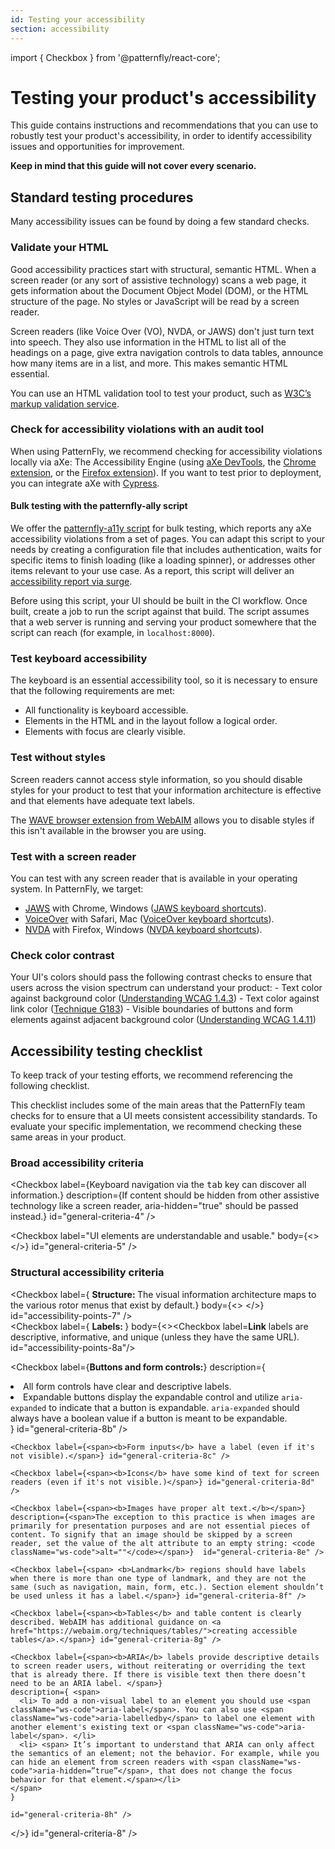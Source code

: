```yaml
---
id: Testing your accessibility
section: accessibility
---
```

import { Checkbox } from '@patternfly/react-core';

# Testing your product's accessibility 

This guide contains instructions and recommendations that you can use to robustly test your product's accessibility, in order to identify accessibility issues and opportunities for improvement.  

**Keep in mind that this guide will not cover every scenario.**

## Standard testing procedures 

Many accessibility issues can be found by doing a few standard checks. 

### Validate your HTML

Good accessibility practices start with structural, semantic HTML. When a screen reader (or any sort of assistive technology) scans a web page, it gets information about the Document Object Model (DOM), or the HTML structure of the page. No styles or JavaScript will be read by a screen reader. 

Screen readers (like Voice Over (VO), NVDA, or JAWS) don't just turn text into speech. They also use information in the HTML to list all of the headings on a page, give extra navigation controls to data tables, announce how many items are in a list, and more. This makes semantic HTML essential. 

You can use an HTML validation tool to test your product, such as [W3C’s markup validation service](https://validator.w3.org/). 

### Check for accessibility violations with an audit tool

When using PatternFly, we recommend checking for accessibility violations locally via aXe: The Accessibility Engine (using [aXe DevTools](https://www.deque.com/axe/devtools/), the [Chrome extension](https://chrome.google.com/webstore/detail/axe-devtools-web-accessib/lhdoppojpmngadmnindnejefpokejbdd), or the [Firefox extension](https://addons.mozilla.org/en-US/firefox/addon/axe-devtools/)). If you want to test prior to deployment, you can integrate aXe with [Cypress](https://www.cypress.io/).
 
#### Bulk testing with the patternfly-ally script

We offer the [patternfly-a11y script](https://github.com/patternfly/patternfly-a11y) for bulk testing, which reports any aXe accessibility violations from a set of pages. You can adapt this script to your needs by creating a configuration file that includes authentication, waits for specific items to finish loading (like a loading spinner), or addresses other items relevant to your use case. As a report, this script will deliver an [accessibility report via surge](http://a11y-os.surge.sh/). 

Before using this script, your UI should be built in the CI workflow. Once built, create a job to run the script against that build. The script assumes that a web server is running and serving your product somewhere that the script can reach (for example, in `localhost:8000`). 

### Test keyboard accessibility

The keyboard is an essential accessibility tool, so it is necessary to ensure that the following requirements are met: 

- All functionality is keyboard accessible.
- Elements in the HTML and in the layout follow a logical order.
- Elements with focus are clearly visible.

### Test without styles

Screen readers cannot access style information, so you should disable styles for your product to test that your information architecture is effective and that elements have adequate text labels.

The [WAVE browser extension from WebAIM](/wave.webaim.org/extension/) allows you to disable styles if this isn't available in the browser you are using.

### Test with a screen reader 

You can test with any screen reader that is available in your operating system. In PatternFly, we target:
  - [JAWS](https://www.freedomscientific.com/products/software/jaws/) with Chrome, Windows ([JAWS keyboard shortcuts](//dequeuniversity.com/screenreaders/jaws-keyboard-shortcuts)).
  - [VoiceOver](https://support.apple.com/guide/voiceover/welcome/mac) with Safari, Mac ([VoiceOver keyboard shortcuts](//dequeuniversity.com/screenreaders/voiceover-keyboard-shortcuts)).
  - [NVDA](https://www.nvaccess.org/download/) with Firefox, Windows ([NVDA keyboard shortcuts](//dequeuniversity.com/screenreaders/nvda-keyboard-shortcuts)).

### Check color contrast

Your UI's colors should pass the following contrast checks to ensure that users across the vision spectrum can understand your product:
    - Text color against background color ([Understanding WCAG 1.4.3](//www.w3.org/WAI/WCAG21/Understanding/contrast-minimum.html))
    - Text color against link color ([Technique G183](//www.w3.org/TR/WCAG20-TECHS/G183.html))
    - Visible boundaries of buttons and form elements against adjacent background color ([Understanding WCAG 1.4.11](//www.w3.org/WAI/WCAG21/Understanding/non-text-contrast.html))

## Accessibility testing checklist

To keep track of your testing efforts, we recommend referencing the following checklist.

This checklist includes some of the main areas that the PatternFly team checks for to ensure that a UI meets consistent accessibility standards. To evaluate your specific implementation, we recommend checking these same areas in your product. 

### Broad accessibility criteria

<Checkbox label="Rotor navigation can discover all information." id="general-criteria-1" /> 

<Checkbox label="Shortcut navigation can discover all information."  description="For example, a keyboard shortcut that navigates between all headings on a page should discover all intended headings." id="general-criteria-2" />

<Checkbox label="Cursor navigation can discover all applicable information." description="Some assistive technologies will have their own means of navigation and focus management. For example, VoiceOver uses a 'VO' key plus right or left arrow keys to navigate a page. This may be different from conventional keyboard navigation." id="general-criteria-3" />

<Checkbox label={<span>Keyboard navigation via the <kbd>tab</kbd> key can discover all information.</span>} description={<span>If content should be hidden from other assistive technology like a screen reader, <span className="ws-code">aria-hidden="true"</span> should be passed instead.</span>} id="general-criteria-4" />

<Checkbox label="UI elements are understandable and usable." body={<><Checkbox label="When you navigate to an element by keyboard or other assistive technology, you can easily understand and use the item." id="general-criteria-5a" /> <Checkbox label="The flow of information makes sense when navigating." description="Assistive technology (like screen readers) navigate the page in DOM order. If you use CSS to visually reposition elements, they may be announced in a nonsensical sequence. If you need something to appear earlier in the page, try to physically move it earlier in the DOM instead.
" id="general-criteria-5b" /></>} id="general-criteria-5" /> <br/>

### Structural accessibility criteria

<Checkbox label={<span> <b> Structure: </b> The visual information architecture maps to the various rotor menus that exist by default.</span>} body={<><Checkbox label="Rotor has descriptive and concise headings, landmarks, links, form controls, tables, and other elements." id="accessibility-points-7a" />
<Checkbox label="Heading levels convey structure/content and do not skip levels." description="A common practice is to use a single h1 for the primary headline or logo on a page, h2s for designating major sections, and h3s for supporting sections." id="accessibility-points-7b" />
<Checkbox label="Landmarks" id="accessibility-points-7c" />
<Checkbox label="Links" id="accessibility-points-7d" />
<Checkbox label="Form controls" id="accessibility-points-7e" />
<Checkbox label="Tables" id="accessibility-points-7f" /></>}  id="accessibility-points-7" />
<br/>
<Checkbox label={<span> <b> Labels: </b> </span>} body={<><Checkbox label=<span><b>Link</b> labels  are descriptive, informative, and unique (unless they have the same URL).</span> id="accessibility-points-8a"/> 

  <Checkbox label={<span><b>Buttons and form controls:</b></span>} description={ <span>
    <li> All form controls have clear and descriptive labels. </li>
    <li> Expandable buttons display the expandable control and utilize <code className="ws-code">aria-expanded</code> to indicate that a button is expandable. <code className="ws-code">aria-expanded</code> should always have a boolean value if a button is meant to be expandable. </li>
  </span>
  }
  id="general-criteria-8b" />
    
    <Checkbox label={<span><b>Form inputs</b> have a label (even if it's not visible).</span>} id="general-criteria-8c" />
    
    <Checkbox label={<span><b>Icons</b> have some kind of text for screen readers (even if it's not visible.)</span>} id="general-criteria-8d" />

    <Checkbox label={<span><b>Images have proper alt text.</b></span>} description={<span>The exception to this practice is when images are primarily for presentation purposes and are not essential pieces of content. To signify that an image should be skipped by a screen reader, set the value of the alt attribute to an empty string: <code className="ws-code">alt=""</code></span>}  id="general-criteria-8e" />

    <Checkbox label={<span> <b>Landmark</b> regions should have labels when there is more than one type of landmark, and they are not the same (such as navigation, main, form, etc.). Section element shouldn’t be used unless it has a label.</span>} id="general-criteria-8f" />

    <Checkbox label={<span><b>Tables</b> and table content is clearly described. WebAIM has additional guidance on <a href="https://webaim.org/techniques/tables/">creating accessible tables</a>.</span>} id="general-criteria-8g" />

    <Checkbox label={<span><b>ARIA</b> labels provide descriptive details to screen reader users, without reiterating or overriding the text that is already there. If there is visible text then there doesn’t need to be an ARIA label. </span>} 
    description={ <span>
      <li> To add a non-visual label to an element you should use <span className="ws-code">aria-label</span>. You can also use <span className="ws-code">aria-labelledby</span> to label one element with another element's existing text or <span className="ws-code">aria-label</span>. </li>
      <li> <span> It’s important to understand that ARIA can only affect the semantics of an element; not the behavior. For example, while you can hide an element from screen readers with <span className="ws-code">aria-hidden=”true”</span>, that does not change the focus behavior for that element.</span></li>
    </span>
    }
    
    id="general-criteria-8h" />

</>}  id="general-criteria-8" />
